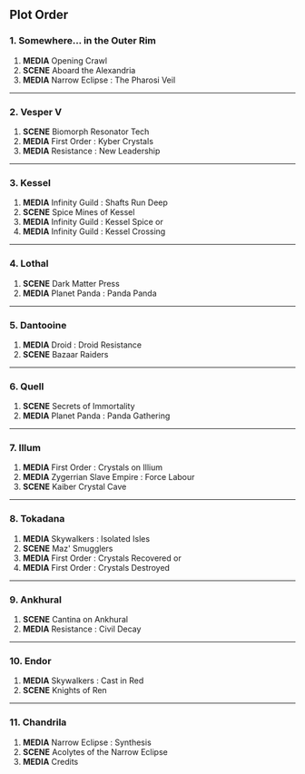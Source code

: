 ## Plot Order

### 1. Somewhere... in the Outer Rim

1. **MEDIA** Opening Crawl
1. **SCENE** Aboard the Alexandria
1. **MEDIA** Narrow Eclipse : The Pharosi Veil

---

### 2. Vesper V

1. **SCENE** Biomorph Resonator Tech
1. **MEDIA** First Order : Kyber Crystals
1. **MEDIA** Resistance : New Leadership

---

### 3. Kessel

1. **MEDIA** Infinity Guild : Shafts Run Deep 
1. **SCENE** Spice Mines of Kessel
1. **MEDIA** Infinity Guild : Kessel Spice
or 
1. **MEDIA** Infinity Guild : Kessel Crossing

---

### 4. Lothal

1. **SCENE** Dark Matter Press 
1. **MEDIA** Planet Panda : Panda Panda
---

### 5. Dantooine

1. **MEDIA** Droid : Droid Resistance 
1. **SCENE** Bazaar Raiders 

---

### 6. Quell

<!-- 1. **MEDIA** Narrow Eclipse : The Eternal Eclipse -->

1. **SCENE** Secrets of Immortality
1. **MEDIA** Planet Panda : Panda Gathering

---

### 7. Illum

1. **MEDIA** First Order : Crystals on Illium
1. **MEDIA** Zygerrian Slave Empire : Force Labour
1. **SCENE** Kaiber Crystal Cave

---

### 8. Tokadana

1. **MEDIA** Skywalkers : Isolated Isles
1. **SCENE** Maz' Smugglers
1. **MEDIA** First Order : Crystals Recovered
or
1. **MEDIA** First Order : Crystals Destroyed

---

### 9. Ankhural

1. **SCENE** Cantina on Ankhural
1. **MEDIA** Resistance : Civil Decay

---

### 10. Endor

1. **MEDIA** Skywalkers : Cast in Red
1. **SCENE** Knights of Ren

---

### 11. Chandrila

1. **MEDIA** Narrow Eclipse : Synthesis
1. **SCENE** Acolytes of the Narrow Eclipse
1. **MEDIA** Credits